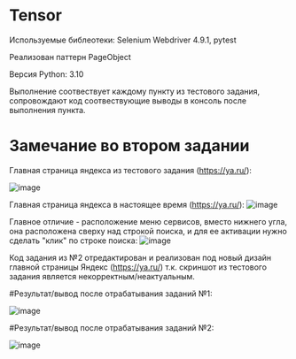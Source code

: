 # Tensor
Используемые библеотеки: Selenium Webdriver 4.9.1, pytest

Реализован паттерн PageObject

Версия Python: 3.10

Выполнение соотвествует каждому пункту из тестового задания, сопровождают код соотвествующие выводы в консоль после выполнения пункта.
# Замечание во втором задании
Главная страница яндекса из тестового задания (https://ya.ru/):

![image](https://github.com/timahols/Tensor/assets/117768695/a4f40a7a-35c9-4f60-b598-4dedfe4415bb)

Главная страница яндекса в настоящее время (https://ya.ru/):
![image](https://github.com/timahols/Tensor/assets/117768695/0424f75c-a049-40a5-a0c0-559faca477c1)

Главное отличие - расположение меню сервисов, вместо нижнего угла, она расположена сверху над строкой поиска, и для ее активации нужно сделать "клик" по строке поиска:
![image](https://github.com/timahols/Tensor/assets/117768695/677f8708-a2cd-4899-be19-03ce306011bd)

Код задания из №2 отредактирован и реализован под новый дизайн главной страницы Яндекс (https://ya.ru/) т.к. скриншот из тестового задания является некорректным/неактуальным.

#Результат/вывод после отрабатывания заданий №1:

![image](https://github.com/timahols/Tensor/assets/117768695/ca4f2712-fc70-4bf2-bda4-90f10c41027c)

#Результат/вывод после отрабатывания заданий №2:

![image](https://github.com/timahols/Tensor/assets/117768695/2ecce010-8abf-4b99-bcc6-4f8040354297)
